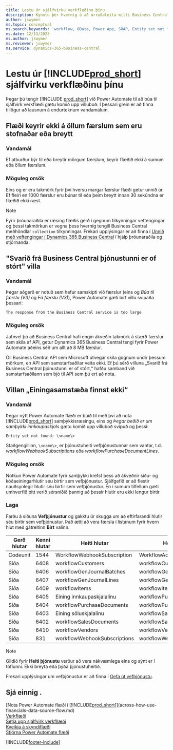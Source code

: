 ```yaml
---
title: Lestu úr sjálfvirku verkflæðinu þínu
description: Kynntu þér hvernig á að úrræðaleita milli Business Central og Power Automate þegar sjálfvirkt verkflæði er búið til.
author: jswymer
ms.topic: conceptual
ms.search.keywords: 'workflow, OData, Power App, SOAP, Entity set not found, workflowWebhookSubscriptions, Power Automate,'
ms.date: 12/13/2023
ms.author: jswymer
ms.reviewer: jswymer
ms.service: dynamics-365-business-central
---
```


# Lestu úr [!INCLUDE[prod_short](includes/prod_short.md)] sjálfvirku verkflæðinu þínu

Þegar þú tengir [!INCLUDE [prod_short](includes/prod_short.md)] við Power Automate til að búa til sjálfvirk verkflæði gætu komið upp villuboð. Í þessari grein er að finna tillögur að lausnum á endurteknum vandamálum.

## Flæði keyrir ekki á öllum færslum sem eru stofnaðar eða breytt

### Vandamál

Ef atburður býr til eða breytir mörgum færslum, keyrir flæðið ekki á sumum eða öllum færslum.

### Möguleg orsök

Eins og er eru takmörk fyrir því hversu margar færslur flæði getur unnið úr. Ef fleiri en 1000 færslur eru búnar til eða þeim breytt innan 30 sekúndna er flæðið ekki ræst.

> [!NOTE]
> Fyrir þróunaraðila er ræsing flæðis gerð í gegnum tilkynningar veftengingar og þessi takmörkun er vegna þess hvernig tengill Business Central meðhöndlar `collection` tilkynningar. Frekari upplýsingar er að finna í [Unnið með veftengingar í Dynamics 365 Business Central](/dynamics365/business-central/dev-itpro/api-reference/v2.0/dynamics-subscriptions#notes-for-power-automate-flows) í hjálp þróunaraðila og stjórnanda.

## "Svarið frá Business Central þjónustunni er of stórt" villa

### Vandamál

Þegar aðgerð er notuð sem hefur samskipti við færslur (eins og *Búa til færslu (V3)* og *Fá færslu (V3)*), Power Automate gæti birt villu svipaða þessari:

`The response from the Business Central service is too large`

### Möguleg orsök

Jafnvel þó að Business Central hafi engin ákveðin takmörk á stærð færslur sem skila af API, getur Dynamics 365 Business Central tengi fyrir Power Automate aðeins séð um allt að 8 MB færslur.

Öll Business Central API sem Microsoft útvegar skila gögnum undir þessum mörkum, en API sem samstarfsaðilar veita ekki. Ef þú sérð villuna „Svarið frá Business Central þjónustunni er of stórt,“ hafðu samband við samstarfsaðilann sem bjó til API sem þú ert að nota.

## Villan „Einingasamstæða finnst ekki“

### Vandamál

Þegar nýtt Power Automate flæði er búið til með því að nota [!INCLUDE[prod_short](includes/prod_short.md)] samþykkisræsingu, eins og *Þegar beðið er um samþykki innkaupaskjals* gætu komið upp villuboð svipuð og þessi:

`Entity set not found: \<name\>`

Staðgengillinn, `\<name\>`, er þjónustuheiti vefþjónustunnar sem vantar, t.d. *workflowWebhookSubscriptions* eða *workflowPurchaseDocumentLines*.

### Möguleg orsök

Notkun Power Automate fyrir samþykki krefst þess að ákveðnir síðu- og kóðaeiningarhlutir séu birtir sem vefþjónustur. Sjálfgefið er að flestir nauðsynlegir hlutir séu birtir sem vefþjónustur. En í sumum tilfellum gæti umhverfið þitt verið sérsniðið þannig að þessir hlutir eru ekki lengur birtir.

### Laga

Farðu á síðuna **Vefþjónustur** og gakktu úr skugga um að eftirfarandi hlutir séu birtir sem vefþjónustur. Það ætti að vera færsla í listanum fyrir hvern hlut með gátreitinn **Birt** valinn.  

| Gerð hlutar | Kenni hlutar | Heiti hlutar | Heiti þjónustu |
|--|--|--|--|
| Codeunit | 1544 | WorkflowWebhookSubscription | WorkflowActionResponse |
| Síða | 6408 | workflowCustomers | workflowCustomers |
| Síða | 6406 | workflowGenJournalBatches | workflowGenJournalBatches |
| Síða | 6407 | workflowGenJournalLines | workflowGenJournalLines |
| Síða | 6409 | workflowItems | workflowItems |
| Síða | 6405 | Eining innkaupaskjalalínu | workflowPurchaseDocumentLines |
| Síða | 6404 | workflowPurchaseDocuments | workflowPurchaseDocuments |
| Síða | 6403 | Eining söluskjalalínu | workflowSalesDocumentLines |
| Síða | 6402 | workflowSalesDocuments | workflowSalesDocuments |
| Síða | 6410 | workflowVendors | workflowVendors |
| Síða | 831 | workflowWebhookSubscriptions | workflowWebhookSubscriptions |

> [!NOTE]
> Gildið fyrir **Heiti þjónustu** verður að vera nákvæmlega eins og sýnt er í töflunni. Ekki breyta eða þýða þjónustuheitið.

Frekari upplýsingar um vefþjónustur er að finna í [Gefa út vefþjónustu](across-how-publish-web-service.md).

## Sjá einnig .

[Nota Power Automate flæði í [!INCLUDE[prod_short](includes/prod_short.md)]](across-how-use-financials-data-source-flow.md)  
[Verkflæði](across-workflow.md)  
[Setja upp sjálfvirk verkfllæði](/dynamics365/business-central/dev-itpro/powerplatform/automate-workflows)  
[Kveikja á skyndiflæði](/dynamics365/business-central/dev-itpro/powerplatform/instant-flows)  
[Stjórna Power Automate flæði](/dynamics365/business-central/dev-itpro/powerplatform/manage-power-automate-flows)  

[!INCLUDE[footer-include](includes/footer-banner.md)]
